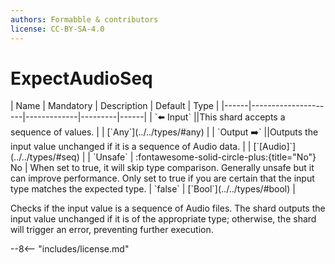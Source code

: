 ```yaml
---
authors: Formabble & contributors
license: CC-BY-SA-4.0
---
```



# ExpectAudioSeq

<div class="sh-parameters" markdown="1">
| Name | Mandatory | Description | Default | Type |
|------|---------------------|-------------|---------|------|
| `⬅️ Input` ||This shard accepts a sequence of values. | | [`Any`](../../types/#any) |
| `Output ➡️` ||Outputs the input value unchanged if it is a sequence of Audio data. | | [`[Audio]`](../../types/#seq) |
| `Unsafe` | :fontawesome-solid-circle-plus:{title="No"} No  | When set to true, it will skip type comparison. Generally unsafe but it can improve performance. Only set to true if you are certain that the input type matches the expected type. | `false` | [`Bool`](../../types/#bool) |

</div>

Checks if the input value is a sequence of Audio files. The shard outputs the input value unchanged if it is of the appropriate type; otherwise, the shard will trigger an error, preventing further execution.

--8<-- "includes/license.md"

